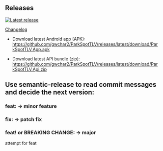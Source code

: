 ﻿## Releases

[![Latest release](https://img.shields.io/github/v/release/gwchar2/ParkSpotTLV?sort=semver)](https://github.com/gwchar2/ParkSpotTLV/releases/latest)

[Changelog](./CHANGELOG.md)

- Download latest Android app (APK):  
  https://github.com/gwchar2/ParkSpotTLV/releases/latest/download/ParkSpotTLV.App.apk

- Download latest API bundle (zip):  
  https://github.com/gwchar2/ParkSpotTLV/releases/latest/download/ParkSpotTLV.Api.zip


## Use semantic-release to read commit messages and decide the next version:

### feat: → minor feature

### fix: → patch fix

### feat! or BREAKING CHANGE: → major



attempt for feat